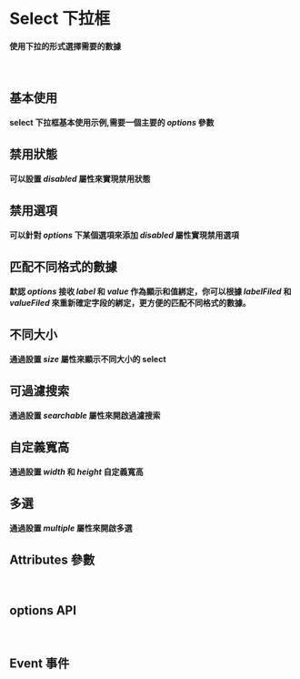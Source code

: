 <script setup>
import demo1 from './demo1.vue'
import demo2 from './demo2.vue'
import demo3 from './demo3.vue'
import demo4 from './demo4.vue'
import demo5 from './demo5.vue'
import demo6 from './demo6.vue'
import demo7 from './demo7.vue'
import demo8 from './demo8.vue'
import Attributes from './Attributes.vue'
import Options from './options.vue'
import Event from './Events.vue'
import preview from '@/components/preview.vue'
</script>

# Select 下拉框

#### 使用下拉的形式選擇需要的數據

<br/>

## 基本使用

#### select 下拉框基本使用示例,需要一個主要的 _options_ 參數

<div class="componetnsBox">
  <demo1/>
</div>
<preview compName="select" demoName="demo1"/>

## 禁用狀態

#### 可以設置 _disabled_ 屬性來實現禁用狀態

<div class="componetnsBox">
  <demo2/>
</div>
<preview compName="select" demoName="demo2"/>

## 禁用選項

#### 可以針對 _options_ 下某個選項來添加 _disabled_ 屬性實現禁用選項

<div class="componetnsBox">
  <demo3/>
</div>
<preview compName="select" demoName="demo3"/>

## 匹配不同格式的數據

#### 默認 _options_ 接收 _label_ 和 _value_ 作為顯示和值綁定，你可以根據 _labelFiled_ 和 _valueFiled_ 來重新確定字段的綁定，更方便的匹配不同格式的數據。

<div class="componetnsBox">
  <demo4/>
</div>
<preview compName="select" demoName="demo4"/>

## 不同大小

#### 通過設置 _size_ 屬性來顯示不同大小的 select

<div class="componetnsBox">
  <demo5/>
</div>
<preview compName="select" demoName="demo5"/>

## 可過濾搜索

#### 通過設置 _searchable_ 屬性來開啟過濾搜索

<div class="componetnsBox">
  <demo6/>
</div>
<preview compName="select" demoName="demo6"/>

## 自定義寬高

#### 通過設置 _width_ 和 _height_ 自定義寬高

<div class="componetnsBox">
  <demo7/>
</div>
<preview compName="select" demoName="demo7"/>

## 多選

#### 通過設置 _multiple_ 屬性來開啟多選

<div class="componetnsBox">
  <demo8/>
</div>
<preview compName="select" demoName="demo8"/>

## Attributes 參數

<Attributes/>
<br/>

## options API

<Options/>
<br/>

## Event 事件

<Event/>
<br/>
